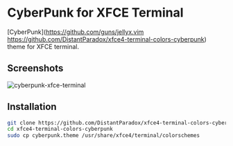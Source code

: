 CyberPunk for XFCE Terminal
========================

[CyberPunk](https://github.com/guns/jellyx.vim   https://github.com/DistantParadox/xfce4-terminal-colors-cyberpunk) theme for XFCE terminal.


Screenshots
-----------

![cyberpunk-xfce-terminal](https://i.imgur.com/g6rjw42.png)


Installation
------------

```bash
git clone https://github.com/DistantParadox/xfce4-terminal-colors-cyberpunk
cd xfce4-terminal-colors-cyberpunk
sudo cp cyberpunk.theme /usr/share/xfce4/terminal/colorschemes
```
